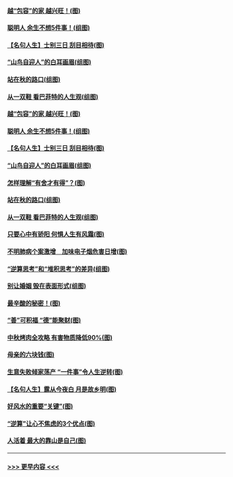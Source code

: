 #### [越“包容”的家 越兴旺！(图)](../pages/p8/907328.md?t=09160001) 
#### [聪明人 余生不想5件事！(组图)](../pages/p8/907364.md?t=09160001) 
#### [【名句人生】士别三日 刮目相待(图)](../pages/p8/906988.md?t=09160001) 
#### [“山鸟自迎人”的白耳画眉(组图)](../pages/p8/907332.md?t=09160001) 
#### [站在秋的路口(组图)](../pages/p8/906914.md?t=09160001) 
#### [从一双鞋 看巴菲特的人生观(组图)](../pages/p8/907311.md?t=09160001) 
#### [越“包容”的家 越兴旺！(图)](../pages/p8/907328.md?t=09160001) 
#### [聪明人 余生不想5件事！(组图)](../pages/p8/907364.md?t=09160001) 
#### [【名句人生】士别三日 刮目相待(图)](../pages/p8/906988.md?t=09160001) 
#### [“山鸟自迎人”的白耳画眉(组图)](../pages/p8/907332.md?t=09160001) 
#### [怎样理解“有舍才有得”？(图)](../pages/p8/906872.md?t=09160001) 
#### [站在秋的路口(组图)](../pages/p8/906914.md?t=09160001) 
#### [从一双鞋 看巴菲特的人生观(组图)](../pages/p8/907311.md?t=09160001) 
#### [只要心中有骄阳 何惧人生有风霜(图)](../pages/p8/907320.md?t=09160001) 
#### [不明肺病个案激增　加味电子烟危害日增(图)](../pages/p8/907307.md?t=09160001) 
#### [“逆算思考”和“堆积思考”的差异(组图)](../pages/p8/907229.md?t=09160001) 
#### [别让婚姻 毁在表面形式(组图)](../pages/p8/907118.md?t=09160001) 
#### [最辛酸的秘密！(图)](../pages/p8/906327.md?t=09160001) 
#### [“善”可积福 “德”能聚财(图)](../pages/p8/906906.md?t=09160001) 
#### [中秋烤肉全攻略 有害物质降低90%(图)](../pages/p8/907227.md?t=09160001) 
#### [母亲的六块钱(图)](../pages/p8/907107.md?t=09160001) 
#### [生意失败倾家荡产 “一件事”令人生逆转(图)](../pages/p8/907101.md?t=09160001) 
#### [【名句人生】露从今夜白 月是故乡明(图)](../pages/p8/906558.md?t=09160001) 
#### [好风水的重要“关键”(图)](../pages/p8/907087.md?t=09160001) 
#### [“逆算”让心不焦虑的3个优点(图)](../pages/p8/907070.md?t=09160001) 
#### [人活着 最大的靠山是自己(图)](../pages/p8/906329.md?t=09160001) 

----
#### [ >>> 更早内容 <<< ](../indexes/p8-earlier.md)
